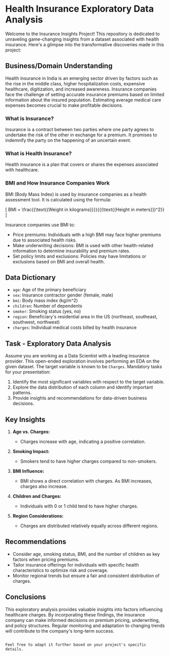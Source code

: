 
# Health Insurance Exploratory Data Analysis

Welcome to the Insurance Insights Project! This repository is dedicated to unraveling game-changing insights from a dataset associated with health insurance. Here's a glimpse into the transformative discoveries made in this project:

## Business/Domain Understanding

Health insurance in India is an emerging sector driven by factors such as the rise in the middle class, higher hospitalization costs, expensive healthcare, digitization, and increased awareness. Insurance companies face the challenge of setting accurate insurance premiums based on limited information about the insured population. Estimating average medical care expenses becomes crucial to make profitable decisions.

### What is Insurance?

Insurance is a contract between two parties where one party agrees to undertake the risk of the other in exchange for a premium. It promises to indemnify the party on the happening of an uncertain event.

### What is Health Insurance?

Health insurance is a plan that covers or shares the expenses associated with healthcare.

### BMI and How Insurance Companies Work

BMI (Body Mass Index) is used by insurance companies as a health assessment tool. It is calculated using the formula:

\[ BMI = \frac{{\text{{Weight in kilograms}}}}{{(\text{{Height in meters}})^2}} \]

Insurance companies use BMI to:

- Price premiums: Individuals with a high BMI may face higher premiums due to associated health risks.
- Make underwriting decisions: BMI is used with other health-related information to determine insurability and premium rates.
- Set policy limits and exclusions: Policies may have limitations or exclusions based on BMI and overall health.

## Data Dictionary

- `age`: Age of the primary beneficiary
- `sex`: Insurance contractor gender (female, male)
- `bmi`: Body mass index (kg/m^2)
- `children`: Number of dependents
- `smoker`: Smoking status (yes, no)
- `region`: Beneficiary's residential area in the US (northeast, southeast, southwest, northwest)
- `charges`: Individual medical costs billed by health insurance

## Task - Exploratory Data Analysis

Assume you are working as a Data Scientist with a leading insurance provider. This open-ended exploration involves performing an EDA on the given dataset. The target variable is known to be `Charges`. Mandatory tasks for your presentation:

1. Identify the most significant variables with respect to the target variable.
2. Explore the data distribution of each column and identify important patterns.
3. Provide insights and recommendations for data-driven business decisions.


## Key Insights

1. **Age vs. Charges:**
   - Charges increase with age, indicating a positive correlation.

2. **Smoking Impact:**
   - Smokers tend to have higher charges compared to non-smokers.

3. **BMI Influence:**
   - BMI shows a direct correlation with charges. As BMI increases, charges also increase.

4. **Children and Charges:**
   - Individuals with 0 or 1 child tend to have higher charges.

5. **Region Considerations:**
   - Charges are distributed relatively equally across different regions.

## Recommendations

- Consider age, smoking status, BMI, and the number of children as key factors when pricing premiums.
- Tailor insurance offerings for individuals with specific health characteristics to optimize risk and coverage.
- Monitor regional trends but ensure a fair and consistent distribution of charges.

## Conclusions

This exploratory analysis provides valuable insights into factors influencing healthcare charges. By incorporating these findings, the insurance company can make informed decisions on premium pricing, underwriting, and policy structures. Regular monitoring and adaptation to changing trends will contribute to the company's long-term success.
```

Feel free to adapt it further based on your project's specific details.
